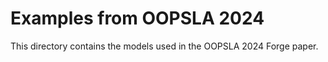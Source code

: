 # Examples from OOPSLA 2024

This directory contains the models used in the OOPSLA 2024 Forge paper.  
